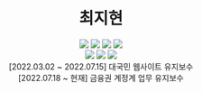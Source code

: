 
<h1 align=center>최지현</h1>


<div align=center> 
<img src="https://img.shields.io/badge/html5-154881?style=for-the-badge&logo=html5&logoColor=white"> 
<img src="https://img.shields.io/badge/css3-FFCC22?style=for-the-badge&logo=css3&logoColor=white"> 
<img src="https://img.shields.io/badge/javascript-4B4B77?style=for-the-badge&logo=javascript&logoColor=white"> 
<img src="https://img.shields.io/badge/jquery-FF9A00?style=for-the-badge&logo=jquery&logoColor=white"> 
<br>
<img src="https://img.shields.io/badge/oracle-DA291C?style=for-the-badge&logo=oracle&logoColor=white"> 
<img src="https://img.shields.io/badge/spring-6DB33F?style=for-the-badge&logo=spring&logoColor=white"> 
<img src="https://img.shields.io/badge/springboot-006600?style=for-the-badge&logo=springboot&logoColor=white">
</div>


<div align=center> 
<span > [2022.03.02 ~ 2022.07.15] 대국민 웹사이트 유지보수 </span> 
<br>
<span> [2022.07.18 ~ 현재] 금융권 계정계 업무 유지보수 </span>
</div>
